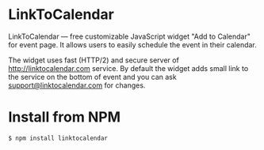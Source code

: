 LinkToCalendar
=============

LinkToCalendar — free customizable JavaScript widget "Add to Calendar" for event page. It allows users to easily schedule the event in their calendar. 

The widget uses fast (HTTP/2) and secure server of http://linktocalendar.com service. By default the widget adds small link to the service on the bottom of event and you can ask support@linktocalendar.com for changes.

Install from NPM
================
```
$ npm install linktocalendar
```

